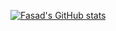 [![Fasad's GitHub stats](https://github-readme-stats.vercel.app/api?username=FasadSalatov&theme=shadow_red&bg_color=3b232a)](https://github.com/anuraghazra/github-readme-stats)
